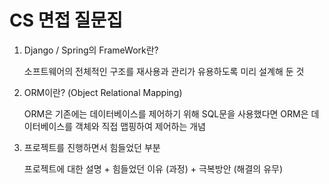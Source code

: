 # CS 면접 질문집

1. Django / Spring의 FrameWork란?

   소프트웨어의 전체적인 구조를 재사용과 관리가 유용하도록 미리 설계해 둔 것
   
2. ORM이란? (Object Relational Mapping)

   ORM은 기존에는 데이터베이스를 제어하기 위해 SQL문을 사용했다면 ORM은 데이터베이스를 객체와 직접 맵핑하여 제어하는 개념
   
3. 프로젝트를 진행하면서 힘들었던 부분

   프로젝트에 대한 설명 + 힘들었던 이유 (과정) + 극복방안 (해결의 유무)

